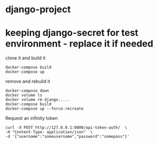 # django-project
# keeping django-secret for test environment - replace it if needed

clone it and build it 
```
docker-compose build
docker-compose up
```

remove and rebuild it
```
docker-compose down
docker volume ls 
docker volume rm django.....
docker-compose build
docker-compose up --force-recreate
```

Request an infinity token
```
curl -X POST http://127.0.0.1:8000/api-token-auth/  \
-H "Content-Type: application/json"  \
-d '{"username":"someusername","password":"somepass"}'
```
